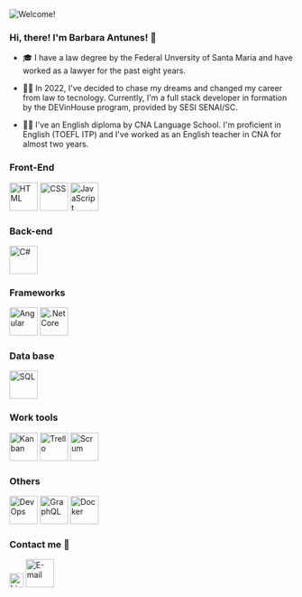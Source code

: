 <img src ="https://user-images.githubusercontent.com/119433142/209231187-fd161676-0081-43ed-81d6-38aade2e0bce.png" alt = "Welcome!">

### Hi, there! I'm Barbara Antunes! 👋

- 🎓 I have a law degree by the Federal Unversity of Santa Maria and have worked as a lawyer for the past eight years.

- 👩‍💻 In 2022, I've decided to chase my dreams and changed my career from law to tecnology. Currently, I'm a full stack developer in formation by the DEVinHouse program, provided by SESI SENAI/SC.

- 👩‍🏫 I've an English diploma by CNA Language School. I'm proficient in English (TOEFL ITP) and I've worked as an English teacher in CNA for almost two years. 

### Front-End
<div style="display: inline_block">
  <img src = "https://user-images.githubusercontent.com/119433142/209232434-f407ea2e-39da-40a7-88bf-aa4837a1cadb.png" alt = "HTML" title = "HTML" height = "50px" windht = "50px">
  <img src = "https://user-images.githubusercontent.com/119433142/209232450-24dbaba1-a72d-4a71-b26b-b061cdac1623.png" alt = "CSS" title = "CSS" height = "50px">
  <img src = "https://user-images.githubusercontent.com/119433142/209232446-8dc2916f-9ec9-4289-981a-a476c766df87.png" alt = "JavaScript" title = "JavaScript" height= "50px">  
</div>
  
 ### Back-end 
  <div style="display: inline_block">  
    <img src = "https://user-images.githubusercontent.com/119433142/209233714-6e6b260f-fdfb-47ad-9ffc-a9024733bbc9.png" alt = "C#" title = "C#" height = "50">  
  </div>
  
 ### Frameworks  
  <div style="display: inline_block">    
    <img src = "https://user-images.githubusercontent.com/119433142/209233918-34ad7c8e-e8f7-4753-961c-2dcc7c2bdd0c.png" alt = "Angular" title = "Angular" height = "50px">
    <img src = "https://user-images.githubusercontent.com/119433142/209234034-54cd85e8-3656-4422-adb5-4973e9ea8258.png" alt = ".NetCore" title = ".NetCore" height = "50px">
  </div>

 ### Data base  
 <div style="display: inline_block">    
  <img src = "https://user-images.githubusercontent.com/119433142/209234877-a047c320-49ee-4245-9569-0250780338cc.png" alt = "SQL" title = "SQL" height = "50px">
  </div>
  
  ### Work tools
  <div style="display: inline_block">        
  <img src = "https://user-images.githubusercontent.com/119433142/209234889-7cbc063d-2d35-49a4-beff-12706c7af39a.png" alt = "Kanban" title = "Kanban" height = "50px">
  <img src = "https://user-images.githubusercontent.com/119433142/209234906-f7e7dda0-8a4d-47e8-86a7-12dc97bf3d48.png" alt = "Trello" title = "Trello" height = "50px">
  <img src = "https://user-images.githubusercontent.com/119433142/209235012-b1382ffa-a217-41ce-beff-416486467253.png" alt = "Scrum" title = "Scrum" height = "50px">
  </div>
 
 ### Others 
 <div style="display: inline_block">     
  <img src = "https://user-images.githubusercontent.com/119433142/209236621-ee8eef25-10ed-4e6d-a523-2d897b0924e2.jpg" alt = "DevOps" title = "DevOps" height = "50px">
  <img src = "https://user-images.githubusercontent.com/119433142/209236628-ba14b5d5-ecc3-4d1e-bd35-9981e127d6fb.png" alt = "GraphQL" title = "GraphQL" height = "50px">
  <img src = "https://user-images.githubusercontent.com/119433142/209236690-e642806d-0076-4201-b622-bfc2379d1bab.png" alt = "Docker" title = "Docker" height = "50px">
  </div>
  
  ### Contact me 📩 
  <div style="display: inline_block">    
  <a href = "https://www.linkedin.com/in/barbaraantunessilva/"><img src = "https://user-images.githubusercontent.com/119433142/209239314-94b0c241-066f-43c8-a105-c568db38765e.png" alt = "LinkedIn" title = "LinkedIn" height = "25px"></a>
  <a href = "mailto:barbaracantunes@gmail.com"><img src = "https://user-images.githubusercontent.com/119433142/209239172-f350aa44-82bf-41f2-b3a5-d18b21ca040c.png" alt = "E-mail" title = "barbaracantunes@gmail.com" height = "50px" windht = "30px"></a>
</div>


